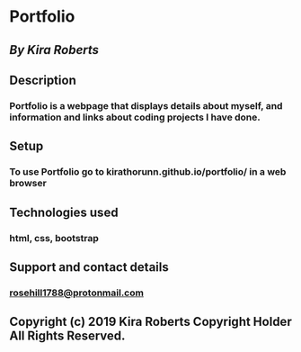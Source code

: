 # Portfolio

## _By Kira Roberts_

## Description

### Portfolio is a webpage that displays details about myself, and information and links about coding projects I have done.

## Setup

### To use Portfolio go to kirathorunn.github.io/portfolio/ in a web browser

## Technologies used

### html, css, bootstrap

## Support and contact details

### rosehill1788@protonmail.com

## Copyright (c) 2019 Kira Roberts Copyright Holder All Rights Reserved.

